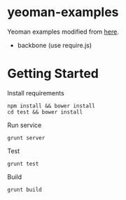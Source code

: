 # yeoman-examples

Yeoman examples modified from [here](https://github.com/addyosmani/yeoman-examples).

* backbone (use require.js)


# Getting Started

Install requirements

    npm install && bower install
    cd test && bower install

Run service

    grunt server

Test

    grunt test

Build

    grunt build
